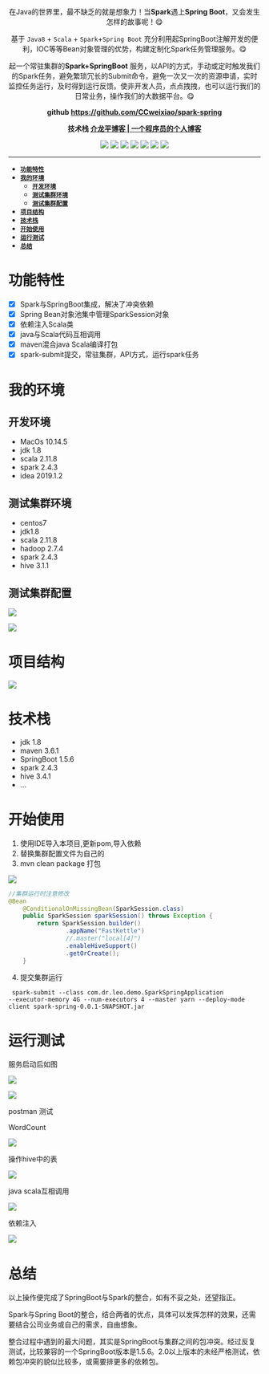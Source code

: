  
<p align="center"> 在Java的世界里，最不缺乏的就是想象力！当<b>Spark</b>遇上<b>Spring Boot</b>，又会发生怎样的故事呢！😋</p>

<p align="center">基于 <code>Java8</code> + <code>Scala</code> + <code>Spark</code>+<code>Spring Boot</code> 充分利用起SpringBoot注解开发的便利，IOC等等Bean对象管理的优势，构建定制化Spark任务管理服务。😋</p>

<p align="center">起一个常驻集群的<b>Spark+SpringBoot</b> 服务，以API的方式，手动或定时触发我们的Spark任务，避免繁琐冗长的Submit命令，避免一次又一次的资源申请，实时监控任务运行，及时得到运行反馈。使非开发人员，点点拽拽，也可以运行我们的日常业务，操作我们的大数据平台。😋</p>

<p align="center">
    <b>github  </b> <b> <a href="https://github.com/CCweixiao/spark-spring">https://github.com/CCweixiao/spark-spring</a></b>
</p>
 <p align="center">
    <b>技术栈  </b> <b> <a href="https://www.jlpyyf.com">介龙平博客 | 一个程序员的个人博客</a></b>
</p>

 <p align="center">
    <a href="https://www.oracle.com/technetwork/java/javase/downloads/index.html"><img src="https://img.shields.io/badge/JDK-1.8-green.svg"></a>
    <a href="https://spring.io/projects/spring-boot/"><img src="https://img.shields.io/badge/SpringBoot-1.5.6-green.svg"></a>
    <a href="http://maven.apache.org/"><img src="https://img.shields.io/badge/Maven-3.6.1-green.svg"></a>
    <a href="http://spark.apache.org/"><img src="https://img.shields.io/badge/Spark-2.4.3-green.svg"></a>
    <a href="https://www.scala-lang.org/"><img src="https://img.shields.io/badge/Scala-2.11.8-green.svg"></a>
    <a href="http://hive.apache.org/"><img src="https://img.shields.io/badge/Hive-3.1.1-green.svg"></a>
      <a href="http://hadoop.apache.org/"><img src="https://img.shields.io/badge/Hadoop-2.7.4-green.svg"></a>
</p>

***

- [**`功能特性`**](#功能特性)
- [**`我的环境`**](#我的环境)
  - [**`开发环境`**](#开发环境)
  - [**`测试集群环境`**](#测试集群环境)
  - [**`测试集群配置`**](#测试集群配置)
- [**`项目结构`**](#项目结构)
- [**`技术栈`**](#技术栈)
- [**`开始使用`**](#开始使用)
- [**`运行测试`**](#运行测试)
- [**`总结`**](#总结)

# 功能特性

* [x] Spark与SpringBoot集成，解决了冲突依赖
* [x] Spring Bean对象池集中管理SparkSession对象
* [x] 依赖注入Scala类
* [x] java与Scala代码互相调用
* [x] maven混合java Scala编译打包
* [x] spark-submit提交，常驻集群，API方式，运行spark任务

# 我的环境

## 开发环境

- MacOs 10.14.5
- jdk 1.8
- scala 2.11.8
- spark 2.4.3
- idea 2019.1.2

## 测试集群环境

- centos7
- jdk1.8
- scala 2.11.8
- hadoop 2.7.4
- spark 2.4.3
- hive 3.1.1

## 测试集群配置

![](https://github.com/CCweixiao/leo-img/blob/master/spark-spring/picgo-leo21559835384_.pic.jpg)

![](https://github.com/CCweixiao/leo-img/blob/master/spark-spring/picgo-leo31559835573_.pic.jpg)


# 项目结构

![](https://github.com/CCweixiao/leo-img/blob/master/spark-spring/picgo-leo20190606232643.png)


# 技术栈
- jdk 1.8
- maven 3.6.1
- SpringBoot 1.5.6
- spark 2.4.3
- hive 3.4.1
- ...

# 开始使用

1. 使用IDE导入本项目,更新pom,导入依赖
2. 替换集群配置文件为自己的
3. mvn clean package 打包

![](https://github.com/CCweixiao/leo-img/blob/master/spark-spring/picgo-leo20190606234118.png)


```java
//集群运行时注意修改
@Bean
    @ConditionalOnMissingBean(SparkSession.class)
    public SparkSession sparkSession() throws Exception {
        return SparkSession.builder()
                .appName("FastKettle")
                //.master("local[4]")
                .enableHiveSupport()
                .getOrCreate();
    }
```
4. 提交集群运行

<code> spark-submit --class com.dr.leo.demo.SparkSpringApplication --executor-memory 4G --num-executors 4 --master yarn --deploy-mode client spark-spring-0.0.1-SNAPSHOT.jar </code>

# 运行测试

服务启动后如图

![](https://github.com/CCweixiao/leo-img/blob/master/spark-spring/picgo-leo51559835979_.pic_hd.jpg)

![](https://github.com/CCweixiao/leo-img/blob/master/spark-spring/picgo-leo61559836034_.pic_hd.jpg)

postman 测试

WordCount

![](https://github.com/CCweixiao/leo-img/blob/master/spark-spring/picgo-leo11559836383_.pic.jpg)

操作hive中的表

![](https://github.com/CCweixiao/leo-img/blob/master/spark-spring/picgo-leo21559836459_.pic_hd.jpg)

java scala互相调用

![](https://github.com/CCweixiao/leo-img/blob/master/spark-spring/picgo-leo31559836510_.pic.jpg)

依赖注入

![](https://github.com/CCweixiao/leo-img/blob/master/spark-spring/picgo-leo41559836583_.pic_hd.jpg)

# 总结

以上操作便完成了SpringBoot与Spark的整合，如有不妥之处，还望指正。

Spark与Spring Boot的整合，结合两者的优点，具体可以发挥怎样的效果，还需要结合公司业务或自己的需求，自由想象。

整合过程中遇到的最大问题，其实是SpringBoot与集群之间的包冲突。经过反复测试，比较兼容的一个SpringBoot版本是1.5.6。2.0以上版本的未经严格测试，依赖包冲突的貌似比较多，或需要排更多的依赖包。